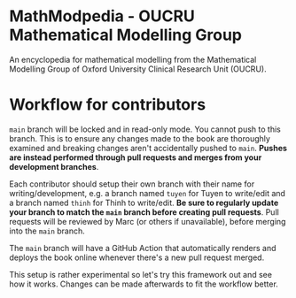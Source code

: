 # MathModpedia - OUCRU Mathematical Modelling Group

An encyclopedia for mathematical modelling from the Mathematical Modelling Group of Oxford University Clinical Research Unit (OUCRU).

# Workflow for contributors

`main` branch will be locked and in read-only mode. You cannot push to this branch. This is to ensure any changes made to the book are thoroughly examined and breaking changes aren't accidentally pushed to `main`. **Pushes are instead performed through pull requests and merges from your development branches**.

Each contributor should setup their own branch with their name for writing/development, e.g. a branch named `tuyen` for Tuyen to write/edit and a branch named `thinh` for Thinh to write/edit. **Be sure to regularly update your branch to match the `main` branch before creating pull requests**. Pull requests will be reviewed by Marc (or others if unavailable), before merging into the `main` branch.

The `main` branch will have a GitHub Action that automatically renders and deploys the book online whenever there's a new pull request merged.

This setup is rather experimental so let's try this framework out and see how it works. Changes can be made afterwards to fit the workflow better.
